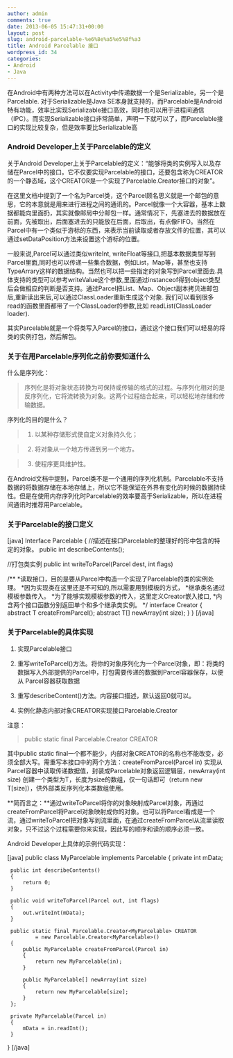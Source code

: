 ```yaml
---
author: admin
comments: true
date: 2013-06-05 15:47:31+00:00
layout: post
slug: android-parcelable-%e6%8e%a5%e5%8f%a3
title: Android Parcelable 接口
wordpress_id: 34
categories:
- Android
- Java
---
```


在Android中有两种方法可以在Activity中传递数据一个是Serializable，另一个是Parcelable. 对于Serializable是Java SE本身就支持的，而Parcelable是Android特有功能，效率比实现Serializable接口高效，同时也可以用于进程间通信（IPC）。而实现Serializable接口非常简单，声明一下就可以了，而Parcelable接口的实现比较复杂，但是效率要比Serializable高


### Android Developer上关于Parcelable的定义


关于Android Developer上关于Parcelable的定义：“能够将类的实例写入以及存储在Parcel中的接口。它不仅要实现Parcelable的接口，还要包含称为CREATOR的一个静态域，这个CREATOR是一个实现了Parcelable.Creator接口的对象”。

在这里文档中提到了一个名为Parcel类，这个Parcel顾名思义就是一个邮包的意思，它的本意就是用来进行进程之间的通讯的。Parcel就像一个大容器，基本上数据都能向里面扔，其实就像邮局中分邮包一样。通常情况下，先塞进去的数据放在前面，先被取出，后面塞进去的只能放在后面，后取出，有点像FIFO。当然在Parcel中有一个类似于游标的东西，来表示当前读取或者存放文件的位置，其可以通过setDataPosition方法来设置这个游标的位置。

一般来说,Parcel可以通过类似writeInt, writeFloat等接口,把基本数据类型写到Parcel里面,同时也可以传递一些集合数据，例如List，Map等，甚至也支持TypeArrary这样的数据结构。当然也可以把一些指定的对象写到Parcel里面去.具体支持的类型可以参考writeValue这个参数,里面通过instanceof得到object类型后会做相应的判断是否支持。通过Parcel把List、Map、Object副本拷贝进邮包后,重新读出来后,可以通过ClassLoader重新生成这个对象. 我们可以看到很多read的函数里面都带了一个ClassLoader的参数,比如 readList(ClassLoader loader).

其实Parcelable就是一个将类写入Parcel的接口，通过这个接口我们可以轻易的将类的实例打包，然后解包。


### 关于在用Parcelable序列化之前你要知道什么


什么是序列化：


> 序列化是将对象状态转换为可保持或传输的格式的过程。与序列化相对的是反序列化，它将流转换为对象。这两个过程结合起来，可以轻松地存储和传输数据。


序列化的目的是什么？


> 

> 
> 
	
>   1. 以某种存储形式使自定义对象持久化；

> 
	
>   2. 将对象从一个地方传递到另一个地方。

> 
	
>   3. 使程序更具维护性。
> 




在Android文档中提到，Parcel类不是一个通用的序列化机制。Parcelable不支持数据的将数据存储在本地存储上，所以它不能保证在外界有变化的时候的数据持续性。但是在使用内存序列化时Parcelable的效率要高于Serializable，所以在进程间通讯时推荐用Parcelable。


### 关于Parcelable的接口定义


[java]
Interface Parcelable
{
   //描述在接口Parcelable的整理好的形中包含的特定的对象。
   public int describeContents();

   //打包类实例
   public int writeToParcel(Parcel dest, int flags)

   /**
    *读取接口，目的是要从Parcel中构造一个实现了Parcelable的类的实例处理。
    *因为实现类在这里还是不可知的,所以需要用到模板的方式，
    *继承类名通过模板参数传入。
    *为了能够实现模板参数的传入，这里定义Creator嵌入接口,
    *内含两个接口函数分别返回单个和多个继承类实例。
    */
    interface Creator<T>
    {
       abstract T createFromParcel();
       abstract T[] newArray(int size);
    }
}
[/java]


### 关于Parcelable的具体实现





	
  1. 实现Parcelable接口

	
  2. 重写writeToParcel()方法。将你的对象序列化为一个Parcel对象，即：将类的数据写入外部提供的Parcel中，打包需要传递的数据到Parcel容器保存，以便从 Parcel容器获取数据

	
  3. 重写describeContent()方法。内容接口描述，默认返回0就可以。

	
  4. 实例化静态内部对象CREATOR实现接口Parcelable.Creator


注意：


> 

> 
> 


> 
> 

> public static final Parcelable.Creator<T> CREATOR
> 



其中public static final一个都不能少，内部对象CREATOR的名称也不能改变，必须全部大写。需重写本接口中的两个方法：createFromParcel(Parcel in) 实现从Parcel容器中读取传递数据值，封装成Parcelable对象返回逻辑层，newArray(int size) 创建一个类型为T，长度为size的数组，仅一句话即可（return new T[size]），供外部类反序列化本类数组使用。

**简而言之：**通过writeToParcel将你的对象映射成Parcel对象，再通过createFromParcel将Parcel对象映射成你的对象。也可以将Parcel看成是一个流，通过writeToParcel把对象写到流里面，在通过createFromParcel从流里读取对象，只不过这个过程需要你来实现，因此写的顺序和读的顺序必须一致。


Android Developer上具体的示例代码实现：



[java]
public class MyParcelable implements Parcelable
{
     private int mData;

     public int describeContents()
     {
         return 0;
     }

     public void writeToParcel(Parcel out, int flags)
     {
         out.writeInt(mData);
     }

     public static final Parcelable.Creator<MyParcelable> CREATOR
             = new Parcelable.Creator<MyParcelable>()
     {
         public MyParcelable createFromParcel(Parcel in)
         {
             return new MyParcelable(in);
         }

         public MyParcelable[] newArray(int size)
         {
             return new MyParcelable[size];
         }
     };

     private MyParcelable(Parcel in)
     {
         mData = in.readInt();
     }
 }
[/java]

